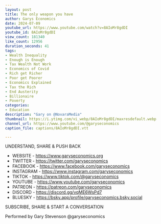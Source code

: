 ```yaml
---
layout: post
title: The only weapon you have
author: Garys Economics
date: 2024-07-09
youtube_url: https://www.youtube.com/watch?v=8AIoMr8gdDI
youtube_id: 8AIoMr8gdDI
view_count: 181340
like_count: 12956
duration_seconds: 41
tags:
- Wealth Inequality
- Enough is Enough
- Tax Wealth Not Work
- Economics of Covid
- Rich get Richer
- Poor get Poorer
- Economics Explained
- Tax the Rich
- End Austerity
- Billionaire
- Poverty
categories:
- Education
description: "Gary on @NovaraMedia"
thumbnail: https://i.ytimg.com/vi_webp/8AIoMr8gdDI/maxresdefault.webp
channel_url: https://www.youtube.com/@garyseconomics
caption_file: captions/8AIoMr8gdDI.vtt

---
```


UNDERSTAND, SHARE & PUSH BACK

- WEBSITE - https://www.garyseconomics.org
- TWITTER  - https://twitter.com/garyseconomics
- FACEBOOK - https://www.facebook.com/garyseconomics
- INSTAGRAM  - https://www.instagram.com/garyseconomics
- TIKTOK - https://www.tiktok.com/@garyseconomics
- YOUTUBE -  https://www.youtube.com/garyseconomics
- PATREON - https://patreon.com/garyseconomics
- DISCORD - https://discord.gg/vqME6WsPd7
- BLUESKY - https://bsky.app/profile/garyseconomics.bsky.social

SUBSCRIBE, SHARE & START A CONVERSATION

Performed by Gary Stevenson
@garyseconomics
